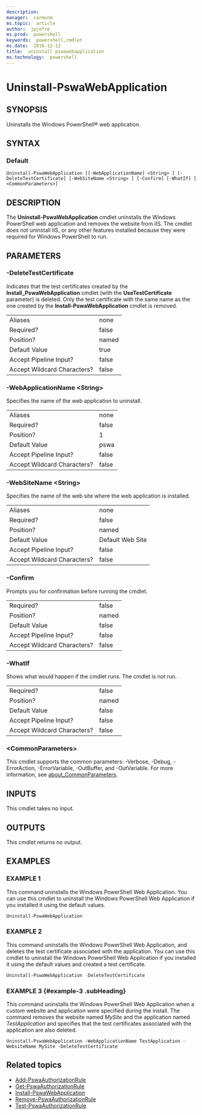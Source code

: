 ```yaml
---
description:  
manager:  carmonm
ms.topic:  article
author:  jpjofre
ms.prod:  powershell
keywords:  powershell,cmdlet
ms.date:  2016-12-12
title:  uninstall pswawebapplication
ms.technology:  powershell
---
```


#  Uninstall-PswaWebApplication

##  SYNOPSIS

Uninstalls the Windows PowerShell® web application.

## SYNTAX

###  Default
```
Uninstall-PswaWebApplication [[-WebApplicationName] <String> ] [-DeleteTestCertificate] [-WebSiteName <String> ] [-Confirm] [-WhatIf] [ <CommonParameters>]
```

## DESCRIPTION

The **Uninstall-PswaWebApplication** cmdlet uninstalls the Windows
PowerShell web application and removes the website from IIS. The cmdlet
does not uninstall IIS, or any other features installed because they
were required for Windows PowerShell to run.

## PARAMETERS

### -DeleteTestCertificate

Indicates that the test certificates
created by the **Install\_PswaWebApplication** cmdlet
(with the **UseTestCertificate** parameter)
is deleted.
Only the test certificate
with the same name as
the one created by the **Install-PswaWebApplication** cmdlet
is removed.

|||  
|-|-|
| Aliases                              | none                                 |
| Required?                            | false                                |
| Position?                            | named                                |
| Default Value                        | true                                 |
| Accept Pipeline Input?               | false                                |
| Accept Wildcard Characters?          | false                                |

### -WebApplicationName &lt;String&gt;

Specifies the name of the web application to uninstall.

|||  
|-|-|
| Aliases                              | none                                 |
| Required?                            | false                                |
| Position?                            | 1                                    |
| Default Value                        | pswa                                 |
| Accept Pipeline Input?               | false                                |
| Accept Wildcard Characters?          | false                                |

### -WebSiteName &lt;String&gt;

Specifies the name of the web site
where the web application is installed.

|||  
|-|-|
| Aliases                              | none                                 |
| Required?                            | false                                |
| Position?                            | named                                |
| Default Value                        | Default Web Site                     |
| Accept Pipeline Input?               | false                                |
| Accept Wildcard Characters?          | false                                |

### -Confirm

Prompts you for confirmation before running the cmdlet.

|||  
|-|-|
| Required?                            | false                                |
| Position?                            | named                                |
| Default Value                        | false                                |
| Accept Pipeline Input?               | false                                |
| Accept Wildcard Characters?          | false                                |

### -WhatIf

Shows what would happen if the cmdlet runs.
The cmdlet is not run.

|||  
|-|-|
| Required?                            | false                                |
| Position?                            | named                                |
| Default Value                        | false                                |
| Accept Pipeline Input?               | false                                |
| Accept Wildcard Characters?          | false                                |

### &lt;CommonParameters&gt;

This cmdlet supports the common parameters:
-Verbose, -Debug, -ErrorAction, -ErrorVariable, -OutBuffer, and -OutVariable.
For more information, see
[about_CommonParameters](http://go.microsoft.com/fwlink/p/?LinkID=113216).

## INPUTS

This cmdlet takes no input.

## OUTPUTS

This cmdlet returns no output.

## EXAMPLES

### EXAMPLE 1

This command uninstalls the Windows PowerShell Web Application.
You can use this cmdlet to uninstall the Windows PowerShell Web Application
if you installed it using the default values.

```PowerShell
Uninstall-PswaWebApplication
```

### EXAMPLE 2

This command uninstalls the Windows PowerShell Web Application, and
deletes the test certificate associated with the application.
You can use this cmdlet to uninstall the Windows PowerShell Web Application
if you installed it using the default values
and created a test certificate.

```PowerShell
Uninstall-PswaWebApplication -DeleteTestCertificate
```

### EXAMPLE 3 {#example-3 .subHeading}

This command uninstalls the Windows PowerShell Web Application
when a custom website and application were specified during the install.
The command removes the website named *MySite*
and the application named *TestApplication*
and specifies that the test certificates associated with the application
are also deleted.

```
Uninstall-PswaWebApplication -WebApplicationName TestApplication -WebsiteName MySite -DeleteTestCertificate
```

##  Related topics

-  [Add-PswaAuthorizationRule](add-pswaauthorizationrule.md)
-  [Get-PswaAuthorizationRule](get-pswaauthorizationrule.md)
-  [Install-PswaWebApplication](install-pswawebapplication.md)
-  [Remove-PswaAuthorizationRule](remove-pswaauthorizationrule.md)
-  [Test-PswaAuthorizationRule](test-pswaauthorizationrule.md)
